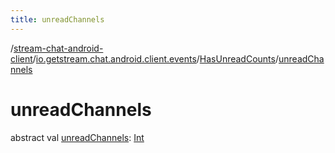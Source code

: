 ```yaml
---
title: unreadChannels
---
```

/[stream-chat-android-client](../../index.md)/[io.getstream.chat.android.client.events](../index.md)/[HasUnreadCounts](index.md)/[unreadChannels](unreadChannels.md)  
  
  
  
# unreadChannels  
abstract val [unreadChannels](unreadChannels.md): [Int](https://kotlinlang.org/api/latest/jvm/stdlib/kotlin/-int/index.html)
